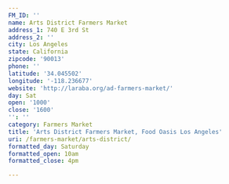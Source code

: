 ```yaml
---
FM_ID: ''
name: Arts District Farmers Market
address_1: 740 E 3rd St
address_2: ''
city: Los Angeles
state: California
zipcode: '90013'
phone: ''
latitude: '34.045502'
longitude: '-118.236677'
website: 'http://laraba.org/ad-farmers-market/'
day: Sat
open: '1000'
close: '1600'
'': ''
category: Farmers Market
title: 'Arts District Farmers Market, Food Oasis Los Angeles'
uri: /farmers-market/arts-district/
formatted_day: Saturday
formatted_open: 10am
formatted_close: 4pm

---
```

